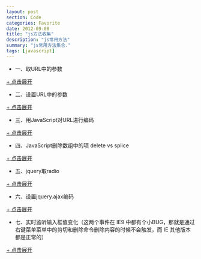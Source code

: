 ```yaml
---
layout: post
section: Code
categories: Favorite
date: 2012-09-08
title: "js方法收集"
description: "js常用方法"
summary: "js常用方法集合."
tags: [javascript]
---
```

 
-   一、取URL中的参数

<a href="#" onclick="javascript:toggle(this);">+ 点击展开</a>
<div style="display:none;">
{% highlight javascript %}
function getParameterByName(name) {
    var match = RegExp('[?&]' + name + '=([^&]*)')
                    .exec(window.location.search);
    return match && decodeURIComponent(match[1].replace(/\+/g, ' '));
}
{% endhighlight %}
</div>

-   二、设置URL中的参数

<a href="#" onclick="javascript:toggle(this);">+ 点击展开</a>
<div style="display:none;">
{% highlight javascript %}
function setUrlParam(oldurl, paramname, pvalue) {
    var reg = new RegExp("(\\?|&)" + paramname + "=([^&]*)(&|$)", "gi");
    var pst = oldurl.match(reg);
    if ((pst == undefined) || pst == null) {
        return oldurl + ((oldurl.indexOf("?") == -1 ? "?" : "&") + paramname + "=" + pvalue);
    }
    var t = pst[0];
    var retxt = t.substring(0, t.indexOf("=") + 1) + pvalue;
    if (t.charAt(t.length - 1) == "&")
        retxt += "&";
    return oldurl.replace(reg, retxt);
}
{% endhighlight %}
</div>

-   三、用JavaScript对URL进行编码

<a href="#" onclick="javascript:toggle(this);">+ 点击展开</a>
<div style="display:none;">
{% highlight javascript %}
var myUrl = "http://example.com/index.html?param=1&anotherParam=2";
var myOtherUrl = "http://example.com/index.html?url=" + encodeURIComponent(myUrl);
{% endhighlight %}
</div>

-   四、JavaScript删除数组中的项 delete vs splice

<a href="#" onclick="javascript:toggle(this);">+ 点击展开</a>
<div style="display:none;">
{% highlight javascript %}
var myArray=["a","b","c"];
delete myArray[0];
for(var i=0,j=myArray.length;i<j;i++){
    console.log(myArray[i]);
    /*
    undefined
    b
    c
    */
}

var myArray2=["a","b","c"];
myArray2.splice(0,1);
for(var i=0,j=myArray2.length;i<j;i++){
    console.log(myArray2[i]);
    /*
    b
    c
    */
}
{% endhighlight %}
</div>

-   五、jquery取radio

<a href="#" onclick="javascript:toggle(this);">+ 点击展开</a>
<div style="display:none;">
{% highlight javascript %}
1、$('input[name="testradio"]:checked').val();

2、$('input:radio:checked').val();

3、$('input[@name="testradio"][checked]');

4、$('input[name="testradio"]').filter(':checked');
差不多挺全的了，如果我们要遍历name为testradio的所有radio呢，代码如下

$('input[name="testradio"]').each(function(){
  alert(this.value);
});

如果要取具体某个radio的值，比如第二个radio的值，这样写
$('input[name="testradio"]:eq(1)').val()
{% endhighlight %}
</div>

-   六、设置jquery.ajax编码

<a href="#" onclick="javascript:toggle(this);">+ 点击展开</a>
<div style="display:none;">
{% highlight javascript %}
$.ajax({
    type: "POST",
    url: "Handler/Handler.ashx",
    contentType: "application/x-www-form-urlencoded; charset=UTF-8",
    data: { 
        action: "TodoItemAdd",
        receiveUserID: $("#tdreceiveuser").find("select").val()
    },
    success: function (res) {
        alert(res);
    }
});
{% endhighlight %}
</div>

-   七、实时监听输入框值变化（这两个事件在 IE9 中都有个小BUG，那就是通过右键菜单菜单中的剪切和删除命令删除内容的时候不会触发，而 IE 其他版本都是正常的）

<a href="#" onclick="javascript:toggle(this);">+ 点击展开</a>
<div style="display:none;">
{% highlight javascript %}
$('textarea').bind('input propertychange', function() {
    $('.msg').html($(this).val().length + ' characters');
});
{% endhighlight %}
</div>
